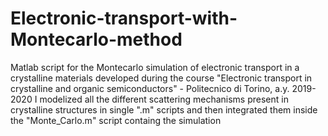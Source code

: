 # Electronic-transport-with-Montecarlo-method
Matlab script for the Montecarlo simulation of electronic transport in a crystalline materials developed during the course "Electronic transport in crystalline and organic semiconductors" - Politecnico di Torino, a.y. 2019-2020
I modelized all the different scattering mechanisms present in crystalline structures in single ".m" scripts and then integrated them inside the "Monte_Carlo.m" script containg the simulation
